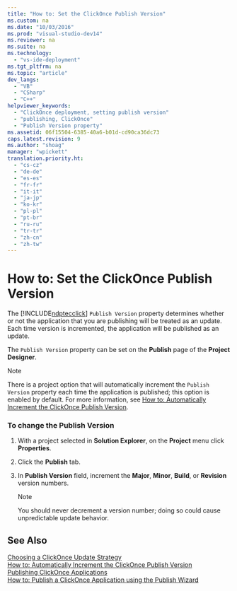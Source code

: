 ```yaml
---
title: "How to: Set the ClickOnce Publish Version"
ms.custom: na
ms.date: "10/03/2016"
ms.prod: "visual-studio-dev14"
ms.reviewer: na
ms.suite: na
ms.technology: 
  - "vs-ide-deployment"
ms.tgt_pltfrm: na
ms.topic: "article"
dev_langs: 
  - "VB"
  - "CSharp"
  - "C++"
helpviewer_keywords: 
  - "ClickOnce deployment, setting publish version"
  - "publishing, ClickOnce"
  - "Publish Version property"
ms.assetid: 06f15504-6385-40a6-b01d-cd90ca36dc73
caps.latest.revision: 9
ms.author: "shoag"
manager: "wpickett"
translation.priority.ht: 
  - "cs-cz"
  - "de-de"
  - "es-es"
  - "fr-fr"
  - "it-it"
  - "ja-jp"
  - "ko-kr"
  - "pl-pl"
  - "pt-br"
  - "ru-ru"
  - "tr-tr"
  - "zh-cn"
  - "zh-tw"
---
```

# How to: Set the ClickOnce Publish Version
The [!INCLUDE[ndptecclick](../deployment/includes/ndptecclick_md.md)] `Publish Version` property determines whether or not the application that you are publishing will be treated as an update. Each time version is incremented, the application will be published as an update.  
  
 The `Publish Version` property can be set on the **Publish** page of the **Project Designer**.  
  
> [!NOTE]
>  There is a project option that will automatically increment the `Publish Version` property each time the application is published; this option is enabled by default. For more information, see [How to: Automatically Increment the ClickOnce Publish Version](../deployment/how-to--automatically-increment-the-clickonce-publish-version.md).  
  
### To change the Publish Version  
  
1.  With a project selected in **Solution Explorer**, on the **Project** menu click **Properties**.  
  
2.  Click the **Publish** tab.  
  
3.  In **Publish Version** field, increment the **Major**, **Minor**, **Build**, or **Revision** version numbers.  
  
    > [!NOTE]
    >  You should never decrement a version number; doing so could cause unpredictable update behavior.  
  
## See Also  
 [Choosing a ClickOnce Update Strategy](../deployment/choosing-a-clickonce-update-strategy.md)   
 [How to: Automatically Increment the ClickOnce Publish Version](../deployment/how-to--automatically-increment-the-clickonce-publish-version.md)   
 [Publishing ClickOnce Applications](../deployment/publishing-clickonce-applications.md)   
 [How to: Publish a ClickOnce Application using the Publish Wizard](../deployment/how-to--publish-a-clickonce-application-using-the-publish-wizard.md)
